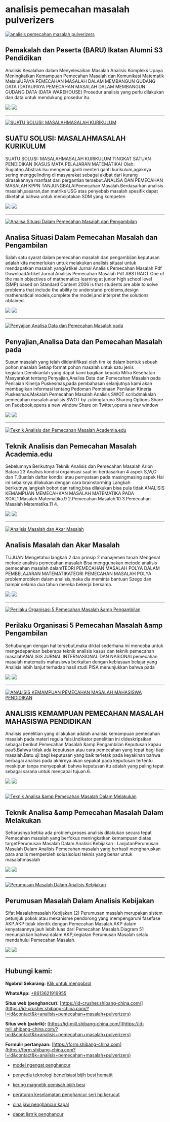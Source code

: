 # analisis pemecahan masalah pulverizers

<a href="https://swt.shibang-china.com/?l=id&img&k=analisis+pemecahan+masalah+pulverizers" target="_blank">![analisis pemecahan masalah pulverizers](http://static.shibang-china.com/all-800x300/464.jpg)</a>

## Pemakalah dan Peserta (BARU) Ikatan Alumni S3 Pendidikan
Analisis Kesalahan dalam Menyelesaikan Masalah Analisis Kompleks Upaya Meningkatkan Kemampuan Pemecahan Masalah dan Komunikasi Matematik MelaluiUPAYA PEMECAHAN MASALAH DALAM MEMBANGUN GUDANG DATA (DATAUPAYA PEMECAHAN MASALAH DALAM MEMBANGUN GUDANG DATA (DATA WAREHOUSE) Prosedur analisis yang perlu dilakukan dan data untuk mendukung prosedur itu.


<a href="https://whatsapp.shibangsoft.com/WhatsApp.php" target="_blank" title="WhatsApp">![](http://static.shibang-china.com/icon/whatsapp.png)</a> <a href="https://swt.shibang-china.com/?l=id&icon&k=analisis+pemecahan+masalah+pulverizers" target="_blank">![](http://static.shibang-china.com/icon/chat-id.png)</a>

---

<a href="https://swt.shibang-china.com/?l=id&img&k=analisis+pemecahan+masalah+pulverizers" target="_blank">![SUATU SOLUSI: MASALAHMASALAH KURIKULUM](http://static.shibang-china.com/all-800x300/611.jpg)</a>

## SUATU SOLUSI: MASALAHMASALAH KURIKULUM
SUATU SOLUSI: MASALAHMASALAH KURIKULUM TINGKAT SATUAN PENDIDIKAN (KASUS MATA PELAJARAN MATEMATIKA) Oleh: Sugiatno.Abstrak.Isu mengenai ganti menteri ganti kurikulum,agaknya sering menggelinding di masyarakat sebagai akibat dari kurang dirasakannya manfaat dari pergantian tersebut.ANALISA DAN PEMECAHAN MASALAH KPPN TANJUNGBALAIPemecahan Masalah.Berdasarkan analisis masalah,sasaran,dan matriks USG atas penyebab masalah spesifik dapat diketahui bahwa untuk menciptakan SDM yang kompeten


<a href="https://whatsapp.shibangsoft.com/WhatsApp.php" target="_blank" title="WhatsApp">![](http://static.shibang-china.com/icon/whatsapp.png)</a> <a href="https://swt.shibang-china.com/?l=id&icon&k=analisis+pemecahan+masalah+pulverizers" target="_blank">![](http://static.shibang-china.com/icon/chat-id.png)</a>

---

<a href="https://swt.shibang-china.com/?l=id&img&k=analisis+pemecahan+masalah+pulverizers" target="_blank">![Analisa Situasi Dalam Pemecahan Masalah dan Pengambilan](http://static.shibang-china.com/all-800x300/715.jpg)</a>

## Analisa Situasi Dalam Pemecahan Masalah dan Pengambilan
Salah satu syarat dalam pemecahan masalah dan pengambilan keputusan adalah kita memerlukan untuk melakukan analisis situasi untuk mendapatkan masalah yangArtikel Jurnal Analisis Pemecahan Masalah Pdf DownloadArtikel Jurnal Analisis Pemecahan Masalah Pdf ABSTRACT One of the main objectives of mathematics learning at junior high school level (SMP) based on Standard Content 2006 is that students are able to solve problems that include the ability to understand problems,design mathematical models,complete the model,and interpret the solutions obtained.


<a href="https://whatsapp.shibangsoft.com/WhatsApp.php" target="_blank" title="WhatsApp">![](http://static.shibang-china.com/icon/whatsapp.png)</a> <a href="https://swt.shibang-china.com/?l=id&icon&k=analisis+pemecahan+masalah+pulverizers" target="_blank">![](http://static.shibang-china.com/icon/chat-id.png)</a>

---

<a href="https://swt.shibang-china.com/?l=id&img&k=analisis+pemecahan+masalah+pulverizers" target="_blank">![Penyajian,Analisa Data dan Pemecahan Masalah pada](http://static.shibang-china.com/all-800x300/957.jpg)</a>

## Penyajian,Analisa Data dan Pemecahan Masalah pada
Susun masalah yang telah diidentifikasi oleh tim ke dalam bentuk sebuah pohon masalah Setiap format pohon masalah untuk satu jenis kegiatan.Demikianlah yang dapat kami bagikan kepada Mitra Kesehatan Masyarakat tentang Penyajian,Analisa Data dan Pemecahan Masalah pada Penilaian Kinerja Puskesmas,pada pembahasan selanjutnya kami akan membagikan informasi tentang Pedoman Pembinaan Penilaian Kinerja Puskesmas.Makalah Pemecahan Masalah Analisis SWOT scribdmakalah pemecahan masalah analisis SWOT by zubingtaruna Sharing Options.Share on Facebook,opens a new window Share on Twitter,opens a new window


<a href="https://whatsapp.shibangsoft.com/WhatsApp.php" target="_blank" title="WhatsApp">![](http://static.shibang-china.com/icon/whatsapp.png)</a> <a href="https://swt.shibang-china.com/?l=id&icon&k=analisis+pemecahan+masalah+pulverizers" target="_blank">![](http://static.shibang-china.com/icon/chat-id.png)</a>

---

<a href="https://swt.shibang-china.com/?l=id&img&k=analisis+pemecahan+masalah+pulverizers" target="_blank">![Teknik Analisis dan Pemecahan Masalah Academia.edu](http://static.shibang-china.com/all-800x300/1163.jpg)</a>

## Teknik Analisis dan Pemecahan Masalah Academia.edu
Sebelumnya Berikutnya Teknik Analisis dan Pemecahan Masalah Arion Batara 23 Analisis kondisi organisasi saat ini berdasarkan 4 aspek S,W,O dan T.Buatlah daftar kondisi atau pernyataan pada masingmasing aspek Hal ini sebaiknya dilakukan dengan cara brainstorming Langkah berikutnya,langkah bobot dan rating,bisa dilakukan bisa pula tidak.ANALISIS KEMAMPUAN MEMECAHKAN MASALAH MATEMATIKA PADA SOAL1.Masalah Matematika.9 2.Pemecahan Masalah.10 3.Pemecahan Masalah Matematika.11 4.


<a href="https://whatsapp.shibangsoft.com/WhatsApp.php" target="_blank" title="WhatsApp">![](http://static.shibang-china.com/icon/whatsapp.png)</a> <a href="https://swt.shibang-china.com/?l=id&icon&k=analisis+pemecahan+masalah+pulverizers" target="_blank">![](http://static.shibang-china.com/icon/chat-id.png)</a>

---

<a href="https://swt.shibang-china.com/?l=id&img&k=analisis+pemecahan+masalah+pulverizers" target="_blank">![Analisis Masalah dan Akar Masalah](http://static.shibang-china.com/all-800x300/1080.jpg)</a>

## Analisis Masalah dan Akar Masalah
TUJUAN Mengetahui langkah 2 dan prinsip 2 manajemen tanah Mengenal metode analisis pemecahan masalah Bisa menggunakan metode analisis pemecahan masalah dalamTEORI PEMECAHAN MASALAH POLYA DALAM PEMBELAJARAN MATEMATIKATEORI PEMECAHAN MASALAH POLYA problemproblem dalam analisis,maka dia meminta bantuan Szego dan hampir selama dua tahun mereka bekerja bersama.


<a href="https://whatsapp.shibangsoft.com/WhatsApp.php" target="_blank" title="WhatsApp">![](http://static.shibang-china.com/icon/whatsapp.png)</a> <a href="https://swt.shibang-china.com/?l=id&icon&k=analisis+pemecahan+masalah+pulverizers" target="_blank">![](http://static.shibang-china.com/icon/chat-id.png)</a>

---

<a href="https://swt.shibang-china.com/?l=id&img&k=analisis+pemecahan+masalah+pulverizers" target="_blank">![Perilaku Organisasi 5 Pemecahan Masalah &amp Pengambilan](http://static.shibang-china.com/all-800x300/602.jpg)</a>

## Perilaku Organisasi 5 Pemecahan Masalah &amp Pengambilan
Sehubungan dengan hal tersebut,maka diktat sederhana ini mencoba untuk mengedepankan beberapa teknik analisis kasus dan teknik pemecahan masalahANALISIS JURNAL INTERNASIONAL DAN NASIONALpemecahan masalah matematis mahasiswa berkaitan dengan kebiasaan belajar yang Analisis lebih lanjut terhadap hasil studi PISA menunjukkan bahwa pada


<a href="https://whatsapp.shibangsoft.com/WhatsApp.php" target="_blank" title="WhatsApp">![](http://static.shibang-china.com/icon/whatsapp.png)</a> <a href="https://swt.shibang-china.com/?l=id&icon&k=analisis+pemecahan+masalah+pulverizers" target="_blank">![](http://static.shibang-china.com/icon/chat-id.png)</a>

---

<a href="https://swt.shibang-china.com/?l=id&img&k=analisis+pemecahan+masalah+pulverizers" target="_blank">![ANALISIS KEMAMPUAN PEMECAHAN MASALAH MAHASISWA PENDIDIKAN](http://static.shibang-china.com/all-800x300/1003.jpg)</a>

## ANALISIS KEMAMPUAN PEMECAHAN MASALAH MAHASISWA PENDIDIKAN
Analisis penelitian yang dilakukan adalah analisis kemampuan pemecahan masalah pada materi regula falsi.Indikator penelitian ini dideskripsikan sebagai berikut.Pemecahan Masalah &amp Pengambilan Keputusan kapau pau5.Bahwa tidak ada keputusan atau cara pemecahan yang tepat bagi tiap masalah.Batu uji bagi keputusan yang baik terletak pada keyakinan bahwa berbagai analisis pada akhirnya akan sepakat pada keputusan tertentu meskipun tanpa menyepakati bahwa keputusan itu adalah yang paling tepat sebagai sarana untuk mencapai tujuan.6.


<a href="https://whatsapp.shibangsoft.com/WhatsApp.php" target="_blank" title="WhatsApp">![](http://static.shibang-china.com/icon/whatsapp.png)</a> <a href="https://swt.shibang-china.com/?l=id&icon&k=analisis+pemecahan+masalah+pulverizers" target="_blank">![](http://static.shibang-china.com/icon/chat-id.png)</a>

---

<a href="https://swt.shibang-china.com/?l=id&img&k=analisis+pemecahan+masalah+pulverizers" target="_blank">![Teknik Analisa &amp Pemecahan Masalah Dalam Melakukan](http://static.shibang-china.com/all-800x300/417.jpg)</a>

## Teknik Analisa &amp Pemecahan Masalah Dalam Melakukan
Seharusnya ketika ada problem,proses analisis dilakukan secara tepat Pemecahan masalah yang berfokus meningkatkan kemampuan diatas targetPerumusan Masalah Dalam Analisis Kebijakan : LanjutanPerumusan Masalah Dalam Analisis Pemecahan masalah yang berhasil mengharuskan para analis memperoleh solusisolusi teknis yang benar untuk masalahmasalah


<a href="https://whatsapp.shibangsoft.com/WhatsApp.php" target="_blank" title="WhatsApp">![](http://static.shibang-china.com/icon/whatsapp.png)</a> <a href="https://swt.shibang-china.com/?l=id&icon&k=analisis+pemecahan+masalah+pulverizers" target="_blank">![](http://static.shibang-china.com/icon/chat-id.png)</a>

---

<a href="https://swt.shibang-china.com/?l=id&img&k=analisis+pemecahan+masalah+pulverizers" target="_blank">![Perumusan Masalah Dalam Analisis Kebijakan](http://static.shibang-china.com/all-800x300/831.jpg)</a>

## Perumusan Masalah Dalam Analisis Kebijakan
Sifat Masalahmasalah Kebijakan (2) Perumusan masalah merupakan sistem petunjuk pokok atau mekanisme pendorong yang mempengaruhi fasefase AKP.AKP tidak identik dengan Pemecahan Masalah.AKP dalam kenyataannya jauh lebih luas dari Pemecahan Masalah.Diagram 51 menunjukkan bahwa dalam AKP,kegiatan Perumusan Masalah selalu mendahului Pemecahan Masalah.

<a href="https://whatsapp.shibangsoft.com/WhatsApp.php" target="_blank" title="WhatsApp">![](http://static.shibang-china.com/icon/whatsapp.png)</a> <a href="https://swt.shibang-china.com/?l=id&icon&k=analisis+pemecahan+masalah+pulverizers" target="_blank">![](http://static.shibang-china.com/icon/chat-id.png)</a>

---
## Hubungi kami:

**Ngobrol Sekarang:** [Klik untuk mengobrol](https://swt.shibang-china.com?l=id&contact&k=analisis+pemecahan+masalah+pulverizers)

**WhatsApp:**  [+8613621919955](https://whatsapp.shibangsoft.com/WhatsApp.php)

**Situs web (penghancur):** [https://id-crusher.shibang-china.com/](https://id-crusher.shibang-china.com/?l=id&contact&k=analisis+pemecahan+masalah+pulverizers)

**Situs web (pabrik):** [https://id-mill.shibang-china.com/](https://id-mill.shibang-china.com/?l=id&contact&k=analisis+pemecahan+masalah+pulverizers)

**Formulir pertanyaan:** [https://form.shibang-china.com](https://form.shibang-china.com?l=id&contact&k=analisis+pemecahan+masalah+pulverizers)

* [model ngengat penghancur](../38/model%20ngengat%20penghancur.md)

* [penyedia teknologi benefisiasi bijih besi hematit](../38/penyedia%20teknologi%20benefisiasi%20bijih%20besi%20hematit.md)

* [kering magnetik pemisah bijih besi](../34/kering%20magnetik%20pemisah%20bijih%20besi.md)

* [peraturan keselamatan penghancur seri hp kerucut](../35/peraturan%20keselamatan%20penghancur%20seri%20hp%20kerucut.md)

* [cina jaw penghancur kapal](../31/cina%20jaw%20penghancur%20kapal.md)

* [dapat listrik penghancur](../35/dapat%20listrik%20penghancur.md)